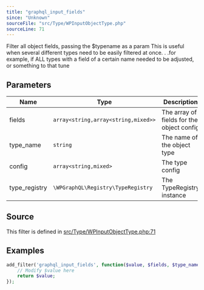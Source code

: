 ```yaml
---
title: "graphql_input_fields"
since: "Unknown"
sourceFile: "src/Type/WPInputObjectType.php"
sourceLine: 71
---
```



Filter all object fields, passing the $typename as a param
This is useful when several different types need to be easily filtered at once. . .for example,
if ALL types with a field of a certain name needed to be adjusted, or something to that tune

## Parameters

| Name | Type | Description |
|------|------|-------------|
| fields | `array<string,array<string,mixed>>` | The array of fields for the object config |
| type_name | `string` | The name of the object type |
| config | `array<string,mixed>` | The type config |
| type_registry | `\WPGraphQL\Registry\TypeRegistry` | The TypeRegistry instance |




## Source

This filter is defined in [src/Type/WPInputObjectType.php:71](https://github.com/wp-graphql/wp-graphql/blob/develop/src/Type/WPInputObjectType.php#L71)


## Examples

```php
add_filter('graphql_input_fields', function($value, $fields, $type_name, $config, $type_registry) {
    // Modify $value here
    return $value;
});
```